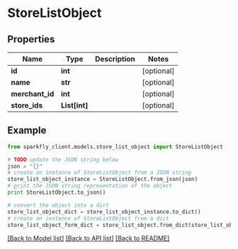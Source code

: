 # StoreListObject


## Properties
Name | Type | Description | Notes
------------ | ------------- | ------------- | -------------
**id** | **int** |  | [optional] 
**name** | **str** |  | [optional] 
**merchant_id** | **int** |  | [optional] 
**store_ids** | **List[int]** |  | [optional] 

## Example

```python
from sparkfly_client.models.store_list_object import StoreListObject

# TODO update the JSON string below
json = "{}"
# create an instance of StoreListObject from a JSON string
store_list_object_instance = StoreListObject.from_json(json)
# print the JSON string representation of the object
print StoreListObject.to_json()

# convert the object into a dict
store_list_object_dict = store_list_object_instance.to_dict()
# create an instance of StoreListObject from a dict
store_list_object_form_dict = store_list_object.from_dict(store_list_object_dict)
```
[[Back to Model list]](../README.md#documentation-for-models) [[Back to API list]](../README.md#documentation-for-api-endpoints) [[Back to README]](../README.md)


